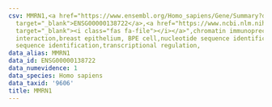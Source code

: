 ```yaml
---
csv: MMRN1,<a href="https://www.ensembl.org/Homo_sapiens/Gene/Summary?db=core;g=ENSG00000138722"
  target="_blank">ENSG00000138722</a>,<a href="https://www.ncbi.nlm.nih.gov/pubmed/22863008"
  target="_blank"><i class="fas fa-file"></i></a>",chromatin immunoprecipitation assay,direct
  interaction,breast epithelium, BPE cell,nucleotide sequence identification,nucleotide
  sequence identification,transcriptional regulation,
data_alias: MMRN1
data_id: ENSG00000138722
data_numevidence: 1
data_species: Homo sapiens
data_taxid: '9606'
title: MMRN1
---
```

